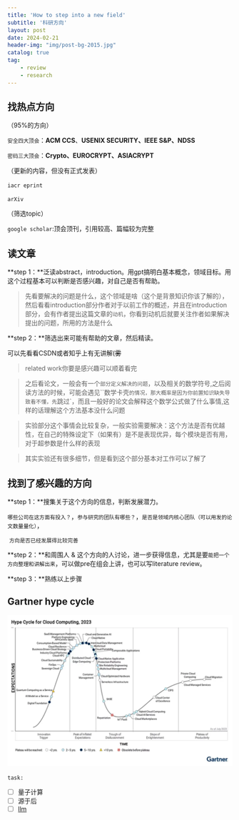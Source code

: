 ```yaml
---
title: 'How to step into a new field'
subtitle: '科研方向'
layout: post
date: 2024-02-21
header-img: "img/post-bg-2015.jpg"
catalog: true
tag: 
    - review
    - research
---
```








## 找热点方向

（95%的方向）

`安全四大顶会`：**ACM CCS**、**USENIX SECURITY、IEEE S&P、NDSS**

`密码三大顶会`：**Crypto、EUROCRYPT、ASIACRYPT**

（更新的内容，但没有正式发表）

`iacr eprint`

`arXiv`



（筛选topic）

`google scholar`:顶会顶刊，引用较高、篇幅较为完整



## 读文章

**step 1：**泛读abstract，introduction。用gpt搞明白基本概念，领域目标。用这个过程基本可以判断是否感兴趣，对自己是否有帮助。

> 先看要解决的问题是什么，这个领域是啥（这个是背景知识你该了解的），然后看看introduction部分作者对于以前工作的概述，并且在introduction部分，会有作者提出这篇文章的`动机`，你看到动机后就要关注作者如果解决提出的问题，所用的方法是什么





**step 2：**筛选出来可能有帮助的文章，然后精读。

可以先看看CSDN或者知乎上有无讲解(~~雾~~

> related work你要是感兴趣可以顺着看完

> 之后看论文，一般会有一个`部分定义解决的问题`，以及相关的数学符号,之后阅读方法的时候，可能会遇见``数学卡壳`的情况，那大概率是因为你前置知识缺失导致看不懂，先`跳过`，而且一般好的论文会解释这个数学公式做了什么事情,这样的话理解这个方法基本没什么问题

> 实验部分这个事情会比较复杂，一般实验需要解决：这个方法是否有优越性，在自己的特殊设定下（如果有）是不是表现优异，每个模块是否有用，对于超参数是什么样的表现

> 其实实验还有很多细节，但是看到这个部分基本对工作可以了解了



## 找到了感兴趣的方向

**step 1：**搜集关于这个方向的信息，判断发展潜力。

​				`哪些公司在这方面有投入？`，`参与研究的团队有哪些？`，`是否是领域内核心团队（可以用发的论文数量量化）`，

​				`方向是否已经发展得比较完善`

**step 2：**和周围人 & 这个方向的人讨论，进一步获得信息，尤其是要`能把一个方向整理和讲解出来`，可以做pre在组会上讲，也可以写literature review。

**step 3：**熟练以上步骤





## Gartner hype cycle

![image-20240407131504497](https://raw.githubusercontent.com/BugProducer2/PicBed/main/img/image-20240407131504497.png)

`task:`

- [ ] 量子计算
- [ ] 源于后
- [ ] [llm](https://bugproducer2.github.io/2024/03/31/LLM_Review/)

